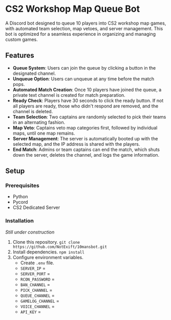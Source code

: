 # CS2 Workshop Map Queue Bot
A Discord bot designed to queue 10 players into CS2 workshop map games, with automated team selection, map vetoes, and server management. This bot is optimized for a seamless experience in organizing and managing custom games.

## Features
- **Queue System**: Users can join the queue by clicking a button in the designated channel.
- **Unqueue Option**: Users can unqueue at any time before the match pops.
- **Automated Match Creation**: Once 10 players have joined the queue, a private text channel is created for match preparation.
- **Ready Check**: Players have 30 seconds to click the ready button. If not all players are ready, those who didn't respond are removed, and the channel is deleted.
- **Team Selection**: Two captains are randomly selected to pick their teams in an alternating fashion.
- **Map Veto**: Captains veto map categories first, followed by individual maps, until one map remains.
- **Server Management**: The server is automatically booted up with the selected map, and the IP address is shared with the players.
- **End Match**: Admins or team captains can end the match, which shuts down the server, deletes the channel, and logs the game information.

## Setup
### Prerequisites
- Python
- Pycord
- CS2 Dedicated Server

### Installation
*Still under construction*
1. Clone this repository. ```git clone https://github.com/NotExift/10mansbot.git```
2. Install dependencies. ```npm install```
3. Configure environment variables.
    - Create ```.env``` file.
    - `SERVER_IP` = 
    - `SERVER_PORT` = 
    - `RCON_PASSWORD` = 
    - `BAN_CHANNEL` = 
    - `PICK_CHANNEL` = 
    - `QUEUE_CHANNEL` = 
    - `GAMELOG_CHANNEL` = 
    - `VOICE_CHANNEL` = 
    - `API_KEY` = 